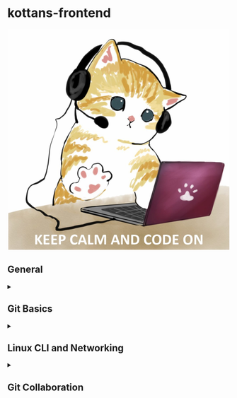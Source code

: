 # kottans-frontend
<p align="center">
<img src="https://github.com/kryvoshei/kottans-frontend/blob/main/images/photo_5454291811322411856_y.jpg" style="width: 500px; height: 500px; max-width: 100%;">
</p>

## General
<details><summary><h2>Git Basics</h2></summary>
<h3>:white_check_mark: Coursera Introduction to Git and GitHub</h3>
<details><summary>Week 1</summary>
  <img src="https://github.com/kryvoshei/kottans-frontend/blob/main/task_git_basics/coursera-git-week-1.png">
  </details>
  <details><summary>Week 2</summary>
  <img src="https://github.com/kryvoshei/kottans-frontend/blob/main/task_git_basics/coursera-git-week-2.png">
  </details>
  
**Things new to me:**
<p>I have used before a few commands, such as *git add*, *git commit*, *git push*, *git clone*, *git status*, *git merge* so many things were actually new. They definitely should be put into practice as much as possible to solidify knowledge.</p>

**What amazed me:**
<p>The anatomy of a commit message was a complete discovery. So, I know now that a commit message is generally broken up into a few sections. The first line is usually kept to about 50 characters or less. The line contains a short description of what the commit changes are about. After the first line, comes an empty line, and the rest of the text is usually kept under 72 characters.</p>

**Things to be used in the future:**

- <code>git rm</code> - deletes or removes a file;
- <code>git reset</code> - basically resets the repo, throwing away some changes;
- <code>git commit</code> --amend - is used to make changes to commits after-the-fact, which can be useful for making notes about a given commit;
- <code>git revert</code> - makes a new commit which effectively rolls back a previous commit.

<h3>:white_check_mark: learngitbranching.js.org</h3>
<details><summary>Introduction Sequence</summary>
  <img src="https://github.com/kryvoshei/kottans-frontend/blob/main/task_git_basics/introduction-sequence.png">
  </details>
  <details><summary>Push and Pull</summary>
  <img src="https://github.com/kryvoshei/kottans-frontend/blob/main/task_git_basics/push-pull.png">
  </details>
  
**Things new to me:**
<p>Introduction to git commits was quite simple. But it never hurts to repeat the information.</p>

**What amazed me:**
<p>Practicing how to fetch data from a remote repository with the command <code>git fetch</code> was valuable.</p>

**Things to be used in the future:**
<p>All the commands from this part of https://learngitbranching.js.org/ (namely, <code>git push</code>, <code>git pull</code>, <code>git fetch</code>, etc.) can be used in the workflow.</p>
</details>
<details><summary><h2>Linux CLI and Networking</h2></summary>
  <details><summary><h3>:white_check_mark: Linux Survival (4 modules) (watch screenshots here)</h3></summary>
  <img src="https://github.com/kryvoshei/kottans-frontend/blob/main/task_linux_cli/linux-quiz-1.png">
  <img src="https://github.com/kryvoshei/kottans-frontend/blob/main/task_linux_cli/linux-quiz-2.png">
  <img src="https://github.com/kryvoshei/kottans-frontend/blob/main/task_linux_cli/linux-quiz-3.png">
  <img src="https://github.com/kryvoshei/kottans-frontend/blob/main/task_linux_cli/linux-quiz-4.png">
 </details>  

**Things new to me:**
<p>This is my first time working with Linux, or better said - with a simulated Linux terminal. When you face something for the first time, everything is an unexplored territory.</p>

**What amazed me:**
<p>
<ul>
<li><code>ps aux</code> - to list all the processes;</li>
<li><code>chmod</code> - to change mode, change security permissions (for u - user, g - group, o - other);</li>
<li><code>man</code> (stands for manual) - displays portions of online documentation;</li>
<li><code>man man</code> - allows to search for commands which partain to a particular subject.</li>
  </ul>
  </p>

**Things to be used in the future:**
<p>I am pretty sure that I will use Linux in practice someday and the studied material will come to the rescue. If all the commands exist, then they are used, hopefully, I will use all of them.</p>

  <h3>:white_check_mark: HTTP: The Protocol Every Web Developer Must Know—Part 1</h3>
  
**Things new to me:**
<p>HTTP verbs in a request that are though less used: <strong>HEAD</strong>, <strong>TRACE</strong>, <strong>OPTIONS</strong>.</p>

**What amazed me:**
<p>Number of general headers are shared by both the request and response messages: <code>Cache-Control</code>, <code>Connection</code>, <code>Connection</code>, <code>Pragma</code>, <code>Trailer</code>, <code>Transfer-encoding</code>, <code>Via</code>, <code>Upgrade</code>.
</p>

**Things to be used in the future:**
<p>How to send an HTTP Request With the Fetch API and choose the right HTTP verbs and headers for my use-case.</p>

<h3>:white_check_mark: HTTP: The Protocol Every Web Developer Must Know—Part 2</h3>
  
**Things new to me:**
<p>Existence of digest authentication that does not transfer a password to the server, instead, the client takes the password and the username.</p>

**What amazed me:**
<p>If the server does not send any Cache-Control headers, the client is free to use its own heuristic expiration algorithm to determine freshness.
</p>

**Things to be used in the future:**
<p>Now I know all the cache processing which will definitely be useful in my future work.</p>
  </details>
  
<details><summary><h2>Git Collaboration</h2></summary>
  <details><summary><h3>:white_check_mark:  Introduction to Git and GitHub Weeks 3 and 4 (watch screenshots here)</h3></summary>
  <img src="https://github.com/kryvoshei/kottans-frontend/blob/main/task_git_collaboration/coursera-git-week-3.png">
  <img src="https://github.com/kryvoshei/kottans-frontend/blob/main/task_git_collaboration/coursera-git-week-4.png">
   </details> 
   
**Things new to me:**
<p>We have two options for combining commits, <i>squash</i> and <i>fix up</i>. In both cases, the contents of the selected commit are merged into the previous commit in the list. </p>

**What amazed me:**
<p>There is an option of auto-merge. People with write permissions to a repository can enable auto-merge for a pull request.
</p>

**Things to be used in the future:**
<p>As advided, I will not rebase changes that have been pushed to remote repos.</p>
  
  <details><summary><h3>:white_check_mark: learngitbranching.js.org (watch screenshots here)</h3></summary>
  <img src="https://github.com/kryvoshei/kottans-frontend/blob/main/task_git_collaboration/git-1.png">
  <img src="https://github.com/kryvoshei/kottans-frontend/blob/main/task_git_collaboration/git-2.png">
   </details> 
 </details>  

